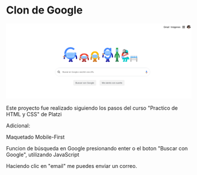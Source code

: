 # Clon de Google

![Vista Escritorio](/escritorio.png)

Este proyecto fue realizado siguiendo los pasos del curso "Practico de HTML y CSS" de Platzi

Adicional:

Maquetado Mobile-First

Funcion de búsqueda en Google presionando enter o el boton "Buscar con Google", utilizando JavaScript

Haciendo clic en "email" me puedes enviar un correo. 
